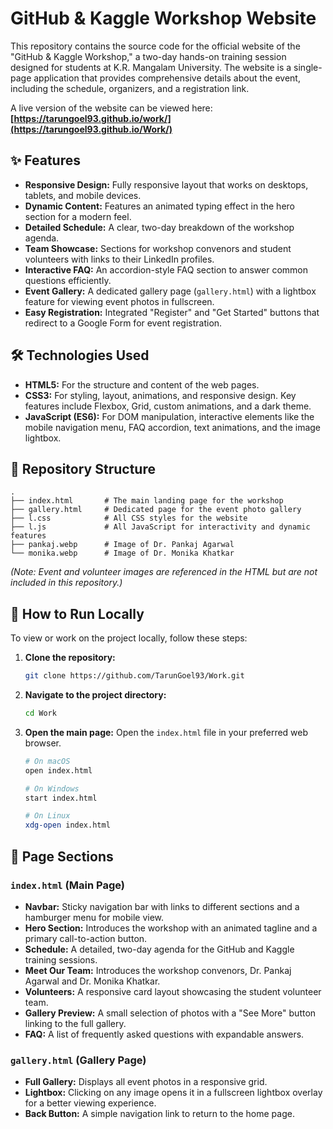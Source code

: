 # GitHub & Kaggle Workshop Website


This repository contains the source code for the official website of the "GitHub & Kaggle Workshop," a two-day hands-on training session designed for students at K.R. Mangalam University. The website is a single-page application that provides comprehensive details about the event, including the schedule, organizers, and a registration link.

A live version of the website can be viewed here: **[https://tarungoel93.github.io/work/](https://tarungoel93.github.io/Work/)**    

## ✨ Features

*   **Responsive Design:** Fully responsive layout that works on desktops, tablets, and mobile devices.
*   **Dynamic Content:** Features an animated typing effect in the hero section for a modern feel.
*   **Detailed Schedule:** A clear, two-day breakdown of the workshop agenda.
*   **Team Showcase:** Sections for workshop convenors and student volunteers with links to their LinkedIn profiles.
*   **Interactive FAQ:** An accordion-style FAQ section to answer common questions efficiently.
*   **Event Gallery:** A dedicated gallery page (`gallery.html`) with a lightbox feature for viewing event photos in fullscreen.
*   **Easy Registration:** Integrated "Register" and "Get Started" buttons that redirect to a Google Form for event registration.

## 🛠️ Technologies Used

*   **HTML5:** For the structure and content of the web pages.
*   **CSS3:** For styling, layout, animations, and responsive design. Key features include Flexbox, Grid, custom animations, and a dark theme.
*   **JavaScript (ES6):** For DOM manipulation, interactive elements like the mobile navigation menu, FAQ accordion, text animations, and the image lightbox.

## 📂 Repository Structure

```
.
├── index.html       # The main landing page for the workshop
├── gallery.html     # Dedicated page for the event photo gallery
├── l.css            # All CSS styles for the website
├── l.js             # All JavaScript for interactivity and dynamic features
├── pankaj.webp      # Image of Dr. Pankaj Agarwal
└── monika.webp      # Image of Dr. Monika Khatkar
```
*(Note: Event and volunteer images are referenced in the HTML but are not included in this repository.)*

## 🚀 How to Run Locally

To view or work on the project locally, follow these steps:

1.  **Clone the repository:**
    ```sh
    git clone https://github.com/TarunGoel93/Work.git
    ```

2.  **Navigate to the project directory:**
    ```sh
    cd Work
    ```

3.  **Open the main page:**
    Open the `index.html` file in your preferred web browser.

    ```sh
    # On macOS
    open index.html

    # On Windows
    start index.html

    # On Linux
    xdg-open index.html
    ```

## 📄 Page Sections

### `index.html` (Main Page)

*   **Navbar:** Sticky navigation bar with links to different sections and a hamburger menu for mobile view.
*   **Hero Section:** Introduces the workshop with an animated tagline and a primary call-to-action button.
*   **Schedule:** A detailed, two-day agenda for the GitHub and Kaggle training sessions.
*   **Meet Our Team:** Introduces the workshop convenors, Dr. Pankaj Agarwal and Dr. Monika Khatkar.
*   **Volunteers:** A responsive card layout showcasing the student volunteer team.
*   **Gallery Preview:** A small selection of photos with a "See More" button linking to the full gallery.
*   **FAQ:** A list of frequently asked questions with expandable answers.

### `gallery.html` (Gallery Page)

*   **Full Gallery:** Displays all event photos in a responsive grid.
*   **Lightbox:** Clicking on any image opens it in a fullscreen lightbox overlay for a better viewing experience.
*   **Back Button:** A simple navigation link to return to the home page.
